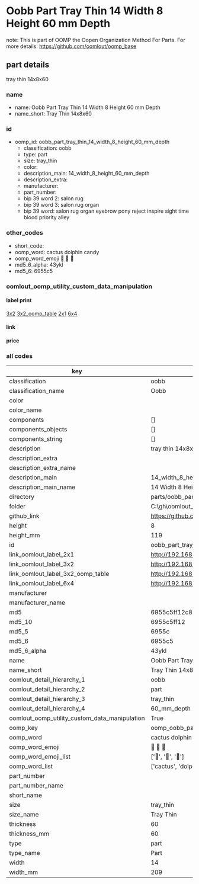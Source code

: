 # Oobb Part Tray Thin 14 Width 8 Height 60 mm Depth  

note: This is part of OOMP the Oopen Organization Method For Parts. For more details: https://github.com/oomlout/oomp_base

##  part details
  



tray thin 14x8x60



### name
* name: Oobb Part Tray Thin 14 Width 8 Height 60 mm Depth
* name_short: Tray Thin 14x8x60 
### id
* oomp_id: oobb_part_tray_thin_14_width_8_height_60_mm_depth
  * classification: oobb
  * type: part
  * size: tray_thin
  * color: 
  * description_main: 14_width_8_height_60_mm_depth
  * description_extra: 
  * manufacturer: 
  * part_number: 
  * bip 39 word 2: salon rug
  * bip 39 word 3: salon rug organ
  * bip 39 word: salon rug organ eyebrow pony reject inspire sight time blood priority alley

### other_codes
* short_code: 
* oomp_word: cactus dolphin candy
* oomp_word_emoji :cactus: :dolphin: :candy:
* md5_6_alpha: 43ykl
* md5_6: 6955c5






### oomlout_oomp_utility_custom_data_manipulation
#### label print
[3x2](http://192.168.1.245:1112/?label=oomp%2043ykl)
[3x2_oomp_table](http://192.168.1.108:1112/?label=oomp%2043ykl)
[2x1](http://192.168.1.242:1112/?label=oomp%2043ykl)
[6x4](http://192.168.1.55:1112/?label=oomp%2043ykl)    

#### link

                              

#### price







### all codes 
| key | value |  
| --- | --- |  
| classification | oobb |  
| classification_name | Oobb |  
| color |  |  
| color_name |  |  
| components | [] |  
| components_objects | [] |  
| components_string | [] |  
| description | tray thin 14x8x60 |  
| description_extra |  |  
| description_extra_name |  |  
| description_main | 14_width_8_height_60_mm_depth |  
| description_main_name | 14 Width 8 Height 60 mm Depth |  
| directory | parts/oobb_part_tray_thin_14_width_8_height_60_mm_depth |  
| folder | C:\gh\oomlout_oobb_version_4_generated_parts\parts\oobb_part_tray_thin_14_width_8_height_60_mm_depth |  
| github_link | https://github.com/oomlout/oomlout_oomp_part_src/tree/main/parts/oobb_part_tray_thin_14_width_8_height_60_mm_depth |  
| height | 8 |  
| height_mm | 119 |  
| id | oobb_part_tray_thin_14_width_8_height_60_mm_depth |  
| link_oomlout_label_2x1 | http://192.168.1.242:1112/?label=oomp%2043ykl |  
| link_oomlout_label_3x2 | http://192.168.1.245:1112/?label=oomp%2043ykl |  
| link_oomlout_label_3x2_oomp_table | http://192.168.1.108:1112/?label=oomp%2043ykl |  
| link_oomlout_label_6x4 | http://192.168.1.55:1112/?label=oomp%2043ykl |  
| manufacturer |  |  
| manufacturer_name |  |  
| md5 | 6955c5ff12c82eaad3d3f51538ef45f4 |  
| md5_10 | 6955c5ff12 |  
| md5_5 | 6955c |  
| md5_6 | 6955c5 |  
| md5_6_alpha | 43ykl |  
| name | Oobb Part Tray Thin 14 Width 8 Height 60 mm Depth |  
| name_short | Tray Thin 14x8x60  |  
| oomlout_detail_hierarchy_1 | oobb |  
| oomlout_detail_hierarchy_2 | part |  
| oomlout_detail_hierarchy_3 | tray_thin |  
| oomlout_detail_hierarchy_4 | 60_mm_depth |  
| oomlout_oomp_utility_custom_data_manipulation | True |  
| oomp_key | oomp_oobb_part_tray_thin_14_width_8_height_60_mm_depth |  
| oomp_word | cactus dolphin candy |  
| oomp_word_emoji | :cactus: :dolphin: :candy: |  
| oomp_word_emoji_list | [':cactus:', ':dolphin:', ':candy:'] |  
| oomp_word_list | ['cactus', 'dolphin', 'candy'] |  
| part_number |  |  
| part_number_name |  |  
| short_name |  |  
| size | tray_thin |  
| size_name | Tray Thin |  
| thickness | 60 |  
| thickness_mm | 60 |  
| type | part |  
| type_name | Part |  
| width | 14 |  
| width_mm | 209 |  

